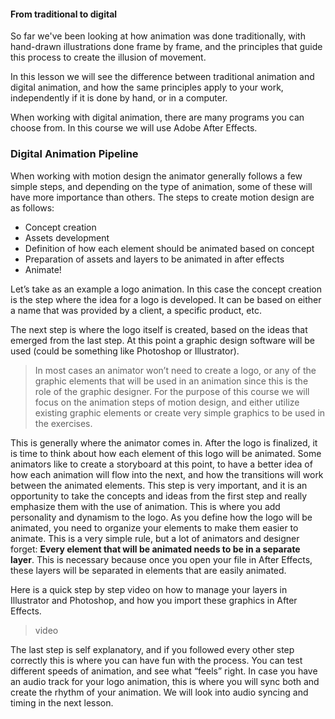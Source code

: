 #### From traditional to digital

So far we've been looking at how animation was done traditionally, with hand-drawn illustrations done frame by frame, and the principles that guide this process to create the illusion of movement.

In this lesson we will see the difference between traditional animation and digital animation, and how the same principles apply to your work, independently if it is done by hand, or in a computer.

When working with digital animation, there are many programs you can choose from. In this course we will use Adobe After Effects.



### Digital Animation Pipeline

When working with motion design the animator generally follows a few simple steps, and depending on the type of animation, some of these will have more importance than others. The steps to create motion design are as follows:

+ Concept creation
+ Assets development
+ Definition of how each element should be animated based on concept
+ Preparation of assets and layers to be animated in after effects
+ Animate!

Let’s take as an example a logo animation. In this case the concept creation is the step where the idea for a logo is developed. It can be based on either a name that was provided by a client, a specific product, etc.

The next step is where the logo itself is created, based on the ideas that emerged from the last step. At this point a graphic design software will be used (could be something like Photoshop or Illustrator).

>In most cases an animator won’t need to create a logo, or any of the graphic elements that will be used in an animation since this is the role of the graphic designer. For the purpose of this course we will focus on the animation steps of motion design, and either utilize existing graphic elements or create very simple graphics to be used in the exercises.

This is generally where the animator comes in. After the logo is finalized, it is time to think about how each element of this logo will be animated. Some animators like to create a storyboard at this point, to have a better idea of how each animation will flow into the next, and how the transitions will work between the animated elements. This step is very important, and it is an opportunity to take the concepts and ideas from the first step and really emphasize them with the use of animation. This is where you add personality and dynamism to the logo. As you define how the logo will be animated, you need to organize your elements to make them easier to animate. This is a very simple rule, but a lot of animators and designer forget: **Every element that will be animated needs to be in a separate layer**. This is necessary because once you open your file in After Effects, these layers will be separated in elements that are easily animated.

Here is a quick step by step video on how to manage your layers in Illustrator and Photoshop, and how you import these graphics in After Effects.

>video

The last step is self explanatory, and if you followed every other step correctly this is where you can have fun with the process. You can test different speeds of animation, and see what “feels” right. In case you have an audio track for your logo animation, this is where you will sync both and create the rhythm of your animation. We will look into audio syncing and timing in the next lesson.